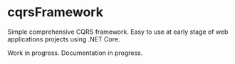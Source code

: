 # cqrsFramework
Simple comprehensive CQRS framework. Easy to use at early stage of web applications projects using .NET Core.

Work in progress. 
Documentation in progress.
